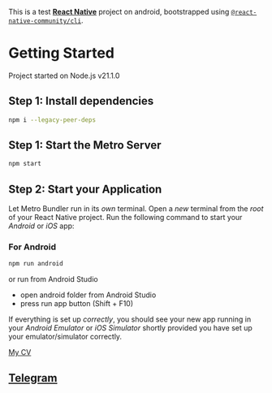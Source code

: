 This is a test [**React Native**](https://reactnative.dev) project on android, bootstrapped using [`@react-native-community/cli`](https://github.com/react-native-community/cli).

# Getting Started
Project started on Node.js v21.1.0

## Step 1: Install dependencies

```bash
npm i --legacy-peer-deps
```
## Step 1: Start the Metro Server

```bash
npm start
```

## Step 2: Start your Application

Let Metro Bundler run in its _own_ terminal. Open a _new_ terminal from the _root_ of your React Native project. Run the following command to start your _Android_ or _iOS_ app:

### For Android

```bash
npm run android
```

or run from Android Studio

- open android folder from Android Studio
- press run app button (Shift + F10)

If everything is set up _correctly_, you should see your new app running in your _Android Emulator_ or _iOS Simulator_ shortly provided you have set up your emulator/simulator correctly.

 [My CV]('https://drive.google.com/file/d/1I0RhshcCN-mZ-7T002kTu7AKRXb5DufT/view?usp=sharing')
## [Telegram]('https://t.me/Bazylevskyi_Oleksii')
